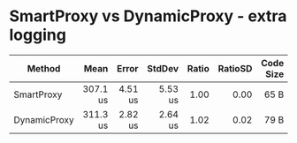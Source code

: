# SmartProxy vs DynamicProxy - extra logging

|       Method |     Mean |   Error |  StdDev | Ratio | RatioSD | Code Size | Allocated |
|------------- |---------:|--------:|--------:|------:|--------:|----------:|----------:|
|   SmartProxy | 307.1 us | 4.51 us | 5.53 us |  1.00 |    0.00 |      65 B |     434 B |
| DynamicProxy | 311.3 us | 2.82 us | 2.64 us |  1.02 |    0.02 |      79 B |     641 B |
